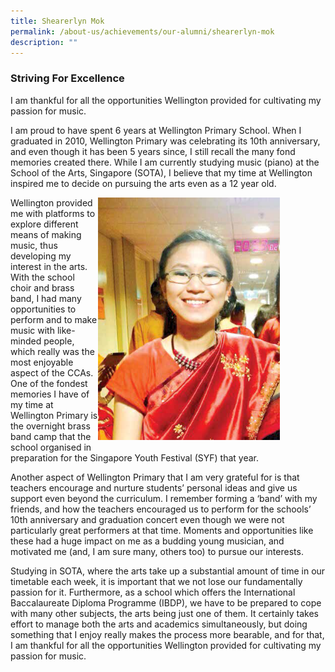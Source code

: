 ```yaml
---
title: Shearerlyn Mok
permalink: /about-us/achievements/our-alumni/shearerlyn-mok
description: ""
---
```

### Striving For Excellence
I am thankful for all the opportunities Wellington provided for cultivating my passion for music.  

I am proud to have spent 6 years at Wellington Primary School. When I graduated in 2010, Wellington Primary was celebrating its 10th anniversary, and even though it has been 5 years since, I still recall the many fond memories created there. While I am currently studying music (piano) at the School of the Arts, Singapore (SOTA), I believe that my time at Wellington inspired me to decide on pursuing the arts even as a 12 year old.

<div>  
<div style="float: right">  
<img src="/images/alumni06.png" 
     style="width:80%">
</div>  
<div></div>  
</div>

Wellington provided me with platforms to explore different means of making music, thus developing my interest in the arts. With the school choir and brass band, I had many opportunities to perform and to make music with like-minded people, which really was the most enjoyable aspect of the CCAs. One of the fondest memories I have of my time at Wellington Primary is the overnight brass band camp that the school organised in preparation for the Singapore Youth Festival (SYF) that year.

Another aspect of Wellington Primary that I am very grateful for is that teachers encourage and nurture students’ personal ideas and give us support even beyond the curriculum. I remember forming a ‘band’ with my friends, and how the teachers encouraged us to perform for the schools’ 10th anniversary and graduation concert even though we were not particularly great performers at that time. Moments and opportunities like these had a huge impact on me as a budding young musician, and motivated me (and, I am sure many, others too) to pursue our interests.

Studying in SOTA, where the arts take up a substantial amount of time in our timetable each week, it is important that we not lose our fundamentally passion for it. Furthermore, as a school which offers the International Baccalaureate Diploma Programme (IBDP), we have to be prepared to cope with many other subjects, the arts being just one of them. It certainly takes effort to manage both the arts and academics simultaneously, but doing something that I enjoy really makes the process more bearable, and for that, I am thankful for all the opportunities Wellington provided for cultivating my passion for music.